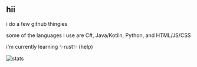 ## hii
i do a few github thingies

some of the languages i use are C#, Java/Kotlin, Python, and HTML/JS/CSS

i'm currently learning ✨rust✨ (help)

![stats](https://github.com/user-attachments/assets/5274852e-038a-4324-93c0-dbce04ac9963)


<!--
secret tunnel
-->

